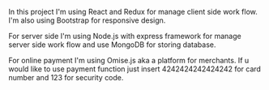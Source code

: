 In this project I'm using React and Redux for manage client side work flow. I'm also using Bootstrap for responsive design.


For server side I'm using Node.js with express framework for manage server side work flow and use MongoDB for storing database.

For online payment I'm using Omise.js aka a platform for merchants. If u would like to use payment function just insert 4242424242424242 for card number and 123 for security code.
